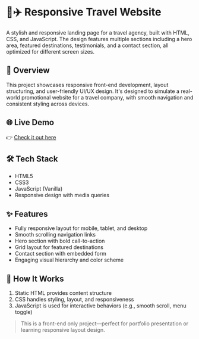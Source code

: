 # 🧳✈️ Responsive Travel Website

A stylish and responsive landing page for a travel agency, built with HTML, CSS, and JavaScript. The design features multiple sections including a hero area, featured destinations, testimonials, and a contact section, all optimized for different screen sizes.

## 🚀 Overview

This project showcases responsive front-end development, layout structuring, and user-friendly UI/UX design. It's designed to simulate a real-world promotional website for a travel company, with smooth navigation and consistent styling across devices.

## 🌐 Live Demo

👉 [Check it out here](https://www.shecodes.io/cohorts/2018/projects/2324650?_gl=1*130349g*_gcl_au*NDE4MDk4MDEyLjE3NDE3Mjg4ODYuMTQ4MTU5NzYxMS4xNzQyNDExODI4LjE3NDI0MTE4Mjg)

## 🛠️ Tech Stack

- HTML5  
- CSS3  
- JavaScript (Vanilla)  
- Responsive design with media queries  

## ✨ Features

- Fully responsive layout for mobile, tablet, and desktop  
- Smooth scrolling navigation links  
- Hero section with bold call-to-action  
- Grid layout for featured destinations  
- Contact section with embedded form  
- Engaging visual hierarchy and color scheme

## 🔧 How It Works

1. Static HTML provides content structure  
2. CSS handles styling, layout, and responsiveness  
3. JavaScript is used for interactive behaviors (e.g., smooth scroll, menu toggle)

> This is a front-end only project—perfect for portfolio presentation or learning responsive layout design.

